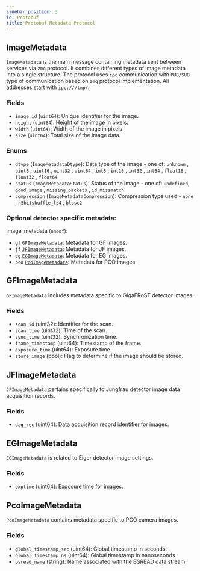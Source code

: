 ```yaml
---
sidebar_position: 3
id: Protobuf
title: Protobuf Metadata Protocol
---
```


## ImageMetadata

`ImageMetadata` is the main message containing metadata sent between services via `zmq` protocol. It combines different types of image metadata into a single structure. The protocol uses `ipc` communication with `PUB/SUB` type of communication based on `zmq` protocol implementation. All addresses start with `ipc:///tmp/`.

### Fields
- `image_id` (`uint64`): Unique identifier for the image.
- `height` (`uint64`): Height of the image in pixels.
- `width` (`uint64`): Width of the image in pixels.
- `size` (`uint64`): Total size of the image data.

### Enums
- `dtype` (`ImageMetadataDtype`): Data type of the image - one of:
  `unknown` , `uint8` , `uint16` , `uint32` , `uint64` , `int8` , `int16` , `int32` , `int64` , `float16` , `float32` , `float64`
- `status` (`ImageMetadataStatus`): Status of the image - one of: `undefined`, `good_image` , `missing_packets` , `id_missmatch`
- `compression` (`ImageMetadataCompression`): Compression type used - `none` , `h5bitshuffle_lz4` , `blosc2`

### Optional detector specific metadata:

image_metadata (`oneof`):

- `gf` [`GFImageMetadata`](#gfimagemetadata): Metadata for GF images.
- `jf` [`JFImageMetadata`](#jfimagemetadata): Metadata for JF images.
- `eg` [`EGImageMetadata`](#egimagemetadata): Metadata for EG images.
- `pco` [`PcoImageMetadata`](#pcoimagemetadata): Metadata for PCO images.

## GFImageMetadata

`GFImageMetadata` includes metadata specific to GigaFRoST detector images.

### Fields
- `scan_id` (uint32): Identifier for the scan.
- `scan_time` (uint32): Time of the scan.
- `sync_time` (uint32): Synchronization time.
- `frame_timestamp` (uint64): Timestamp of the frame.
- `exposure_time` (uint64): Exposure time.
- `store_image` (bool): Flag to determine if the image should be stored.

## JFImageMetadata

`JFImageMetadata` pertains specifically to Jungfrau detector image data acquisition records.

### Fields
- `daq_rec` (uint64): Data acquisition record identifier for images.

## EGImageMetadata

`EGImageMetadata` is related to Eiger detector image settings.

### Fields
- `exptime` (uint64): Exposure time for images.

## PcoImageMetadata

`PcoImageMetadata` contains metadata specific to PCO camera images.

### Fields
- `global_timestamp_sec` (uint64): Global timestamp in seconds.
- `global_timestamp_ns` (uint64): Global timestamp in nanoseconds.
- `bsread_name` (string): Name associated with the BSREAD data stream.
